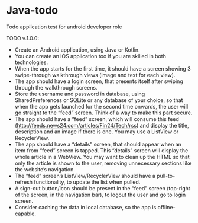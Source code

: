 # Java-todo
Todo application test for android developer role

TODO v.1.0.0:
* Create an Android application, using Java or Kotlin.
* You can create an iOS application too if you are skilled in both technologies.
* When the app starts for the first time, it should have a screen showing 3 swipe-through walkthrough views (image and text for each view).
* The app should have a login screen, that presents itself after swiping through the walkthrough screens.
* Store the username and password in database, using SharedPreferences or SQLite or any database of your choice, so that when the app gets launched for the second time onwards, the user will go straight to the “feed” screen. Think of a way to make this part secure.
* The app should have a “feed” screen, which will consume this feed (http://feeds.news24.com/articles/Fin24/Tech/rss) and display the title, description and an image if there is one. You may use a ListView or RecyclerView.
* The app should have a “details” screen, that should appear when an item from “feed” screen is tapped. This “details” screen will display the whole article in a WebView. You may want to clean up the HTML so that only the article is shown to the user, removing unnecessary sections like the website’s navigation.
* The “feed” screen’s ListView/RecyclerView should have a pull-to-refresh functionality, to update the list when pulled.
* A sign-out button/icon should be present in the “feed” screen (top-right of the screen, in the navigation bar), to logout the user and go to login screen.
* Consider caching the data in local database, so the app is offline-capable.
